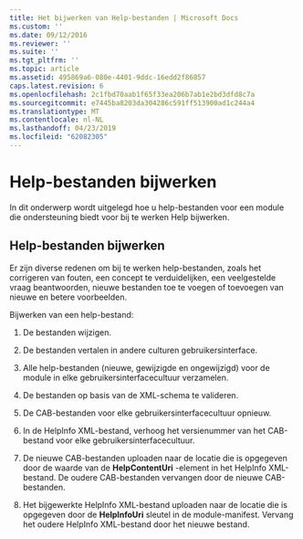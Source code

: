 ```yaml
---
title: Het bijwerken van Help-bestanden | Microsoft Docs
ms.custom: ''
ms.date: 09/12/2016
ms.reviewer: ''
ms.suite: ''
ms.tgt_pltfrm: ''
ms.topic: article
ms.assetid: 495869a6-080e-4401-9ddc-16edd2f86857
caps.latest.revision: 6
ms.openlocfilehash: 2c1fbd70aab1f65f33ea206b7ab1e2bd3dfd8c7a
ms.sourcegitcommit: e7445ba8203da304286c591ff513900ad1c244a4
ms.translationtype: MT
ms.contentlocale: nl-NL
ms.lasthandoff: 04/23/2019
ms.locfileid: "62082305"
---
```

# <a name="how-to-update-help-files"></a>Help-bestanden bijwerken

In dit onderwerp wordt uitgelegd hoe u help-bestanden voor een module die ondersteuning biedt voor bij te werken Help bijwerken.

## <a name="updating-help-files"></a>Help-bestanden bijwerken

Er zijn diverse redenen om bij te werken help-bestanden, zoals het corrigeren van fouten, een concept te verduidelijken, een veelgestelde vraag beantwoorden, nieuwe bestanden toe te voegen of toevoegen van nieuwe en betere voorbeelden.

Bijwerken van een help-bestand:

1. De bestanden wijzigen.

2. De bestanden vertalen in andere culturen gebruikersinterface.

3. Alle help-bestanden (nieuwe, gewijzigde en ongewijzigd) voor de module in elke gebruikersinterfacecultuur verzamelen.

4. De bestanden op basis van de XML-schema te valideren.

5. De CAB-bestanden voor elke gebruikersinterfacecultuur opnieuw.

6. In de HelpInfo XML-bestand, verhoog het versienummer van het CAB-bestand voor elke gebruikersinterfacecultuur.

7. De nieuwe CAB-bestanden uploaden naar de locatie die is opgegeven door de waarde van de **HelpContentUri** -element in het HelpInfo XML-bestand. De oudere CAB-bestanden vervangen door de nieuwe CAB-bestanden.

8. Het bijgewerkte HelpInfo XML-bestand uploaden naar de locatie die is opgegeven door de **HelpInfoUri** sleutel in de module-manifest. Vervang het oudere HelpInfo XML-bestand door het nieuwe bestand.